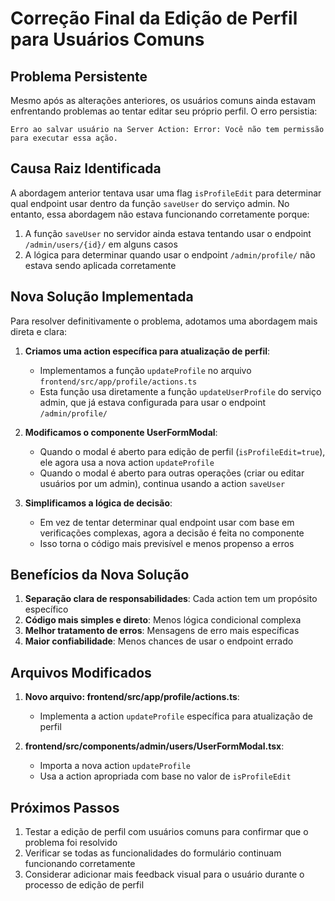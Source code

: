 # Correção Final da Edição de Perfil para Usuários Comuns

## Problema Persistente

Mesmo após as alterações anteriores, os usuários comuns ainda estavam enfrentando problemas ao tentar editar seu próprio perfil. O erro persistia:

```
Erro ao salvar usuário na Server Action: Error: Você não tem permissão para executar essa ação.
```

## Causa Raiz Identificada

A abordagem anterior tentava usar uma flag `isProfileEdit` para determinar qual endpoint usar dentro da função `saveUser` do serviço admin. No entanto, essa abordagem não estava funcionando corretamente porque:

1. A função `saveUser` no servidor ainda estava tentando usar o endpoint `/admin/users/{id}/` em alguns casos
2. A lógica para determinar quando usar o endpoint `/admin/profile/` não estava sendo aplicada corretamente

## Nova Solução Implementada

Para resolver definitivamente o problema, adotamos uma abordagem mais direta e clara:

1. **Criamos uma action específica para atualização de perfil**:
   - Implementamos a função `updateProfile` no arquivo `frontend/src/app/profile/actions.ts`
   - Esta função usa diretamente a função `updateUserProfile` do serviço admin, que já estava configurada para usar o endpoint `/admin/profile/`

2. **Modificamos o componente UserFormModal**:
   - Quando o modal é aberto para edição de perfil (`isProfileEdit=true`), ele agora usa a nova action `updateProfile`
   - Quando o modal é aberto para outras operações (criar ou editar usuários por um admin), continua usando a action `saveUser`

3. **Simplificamos a lógica de decisão**:
   - Em vez de tentar determinar qual endpoint usar com base em verificações complexas, agora a decisão é feita no componente
   - Isso torna o código mais previsível e menos propenso a erros

## Benefícios da Nova Solução

1. **Separação clara de responsabilidades**: Cada action tem um propósito específico
2. **Código mais simples e direto**: Menos lógica condicional complexa
3. **Melhor tratamento de erros**: Mensagens de erro mais específicas
4. **Maior confiabilidade**: Menos chances de usar o endpoint errado

## Arquivos Modificados

1. **Novo arquivo: frontend/src/app/profile/actions.ts**:
   - Implementa a action `updateProfile` específica para atualização de perfil

2. **frontend/src/components/admin/users/UserFormModal.tsx**:
   - Importa a nova action `updateProfile`
   - Usa a action apropriada com base no valor de `isProfileEdit`

## Próximos Passos

1. Testar a edição de perfil com usuários comuns para confirmar que o problema foi resolvido
2. Verificar se todas as funcionalidades do formulário continuam funcionando corretamente
3. Considerar adicionar mais feedback visual para o usuário durante o processo de edição de perfil